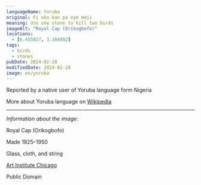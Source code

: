 ```yaml
---
languageName: Yoruba
original: Fi oko kan pa eye meji
meaning: Use one stone to kill two birds
imageAlt: "Royal Cap (Orikogbofo)"
locations:
  - [6.455027, 3.384082]
tags:
  - birds
  - stones
pubDate: 2024-02-28
modifiedDate: 2024-02-28
image: en/yoruba
---
```


Reported by a native user of Yoruba language form Nigeria

More about Yoruba language on [Wikipedia](https://en.wikipedia.org/wiki/Yoruba_language)

---

_Information about the image:_

Royal Cap (Orikogbofo)

Made 1925–1950

Glass, cloth, and string

[Art Institute Chicago](https://www.artic.edu/artworks/229892/royal-cap-orikogbofo)

Public Domain
